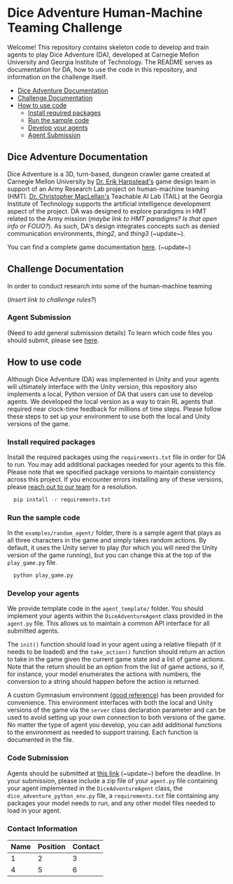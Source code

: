 # Dice Adventure Human-Machine Teaming Challenge
Welcome! This repository contains skeleton code to develop and train agents to play Dice Adventure (DA), developed 
at Carnegie Mellon University and Georgia Institute of Technology. The README serves as documentation for DA, how to
use the code in this repository, and information on the challenge itself.

- [Dice Adventure Documentation](#dice-adventure-documentation)
- [Challenge Documentation](#challenge-documentation)
- [How to use code](#how-to-use-code)
  - [Install required packages](#install-required-packages)
  - [Run the sample code](#run-the-sample-code)
  - [Develop your agents](#develop-your-agents)
  - [Agent Submission](#agent-submission)


## Dice Adventure Documentation
Dice Adventure is a 3D, turn-based, dungeon crawler game created at Carnegie Mellon University by [Dr. Erik Harpstead's](http://www.erikharpstead.net/) 
game design team in support of an Army Research Lab project on human-machine teaming (HMT). [Dr. Christopher MacLellan's](https://chrismaclellan.com/) 
Teachable AI Lab (TAIL) at the Georgia Institute of Technology supports the artificial intelligence development aspect 
of the project. DA was designed to explore paradigms in HMT related to the Army mission (*maybe link to HMT paradigms? Is that open info or FOUO?*). As such, DA's design integrates
concepts such as denied communication environments, *thing2*, and *thing3* (~update~).  

You can find a complete game documentation [here](https://www.com). (~update~)

## Challenge Documentation
In order to conduct research into some of the human-machine teaming

(*Insert link to challenge rules?*)

### Agent Submission
(Need to add general submission details)
To learn which code files you should submit, please see [here](#code-submission).

## How to use code
Although Dice Adventure (DA) was implemented in Unity and your agents will ultimately interface with the Unity version, 
this repository also implements a local, Python version of DA that users can use to develop agents. We developed the local
version as a way to train RL agents that required near clock-time feedback for millions of time steps. Please follow
these steps to set up your environment to use both the local and Unity versions of the game.

### Install required packages
Install the required packages using the `requirements.txt` file in order for DA to run. You may add additional packages
needed for your agents to this file. Please note that we specified package versions to maintain consistency across this
project. If you encounter errors installing any of these versions, please [reach out to our team](#contact-information) for a resolution. 

```sh
  pip install -r requirements.txt
```

### Run the sample code
In the `examples/random_agent/` folder, there is a sample agent that plays as all three characters in the game and simply 
takes random actions. By default, it uses the Unity server to play (for which you will need the Unity version of the game
running), but you can change this at the top of the `play_game.py` file. 

```sh
  python play_game.py
```

### Develop your agents
We provide template code in the `agent_template/` folder. You should implement your agents within the `DiceAdventureAgent`
class provided in the `agent.py` file. This allows us to maintain a common API interface for all submitted agents.

The `init()` function should load in your agent using a relative filepath (if it needs to be loaded) and the `take_action()`
function should return an action to take in the game given the current game state and a list of game actions. Note that 
the return should be an option from the list of game actions, so if, for instance, your model enumerates the actions with
numbers, the conversion to a string should happen before the action is returned.

A custom Gymnasium environment ([good reference](https://blog.paperspace.com/creating-custom-environments-openai-gym/)) 
has been provided for convenience. This environment interfaces with both the local and Unity versions of the game via 
the `server` class declaration parameter and can be used to avoid setting up your own connection to both versions of the game.
No matter the type of agent you develop, you can add additional functions to the environment as needed to support training.
Each function is documented in the file.

### Code Submission
Agents should be submitted at [this link]() (~update~) before the deadline. In your submission, please include a zip file 
of your `agent.py` file containing your agent implemented in the `DiceAdventureAgent` class, the `dice_adventure_python_env.py`
file, a `requirements.txt` file containing any packages your model needs to run, and any other model files needed to 
load in your agent.

### Contact Information

| Name | Position | Contact | 
|------|----------|--------|
| 1    | 2        |3|
| 4    | 5        |6|
